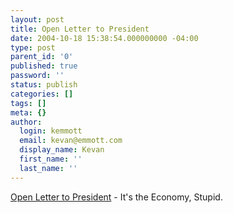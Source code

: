 ```yaml
---
layout: post
title: Open Letter to President
date: 2004-10-18 15:38:54.000000000 -04:00
type: post
parent_id: '0'
published: true
password: ''
status: publish
categories: []
tags: []
meta: {}
author:
  login: kemmott
  email: kevan@emmott.com
  display_name: Kevan
  first_name: ''
  last_name: ''
---
```

<p><a href="http://openlettertothepresident.org/">Open Letter to President</a> - It's the Economy, Stupid.</p>

